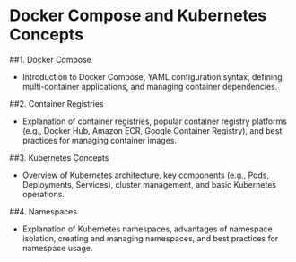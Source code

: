 # Docker Compose and Kubernetes Concepts

##1. Docker Compose
- Introduction to Docker Compose, YAML configuration syntax, defining multi-container applications, and managing container dependencies.

##2. Container Registries
- Explanation of container registries, popular container registry platforms (e.g., Docker Hub, Amazon ECR, Google Container Registry), and best practices for managing container images.

##3. Kubernetes Concepts
- Overview of Kubernetes architecture, key components (e.g., Pods, Deployments, Services), cluster management, and basic Kubernetes operations.

##4. Namespaces
-  Explanation of Kubernetes namespaces, advantages of namespace isolation, creating and managing namespaces, and best practices for namespace usage.
